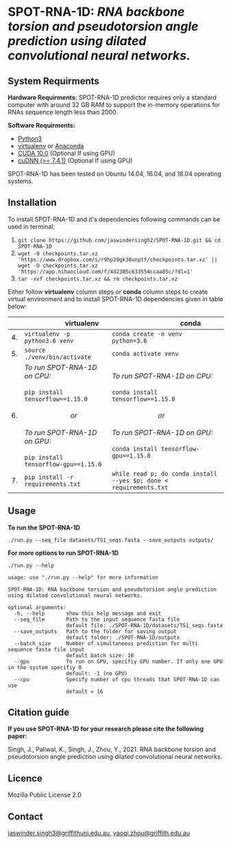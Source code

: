 SPOT-RNA-1D: *RNA backbone torsion and pseudotorsion angle prediction using dilated convolutional neural networks.*
====

System Requirments
----

**Hardware Requirments:**
SPOT-RNA-1D predictor requires only a standard computer with around 32 GB RAM to support the in-memory operations for RNAs sequence length less than 2000.

**Software Requirments:**
* [Python3](https://docs.python-guide.org/starting/install3/linux/)
* [virtualenv](https://virtualenv.pypa.io/en/latest/installation/) or [Anaconda](https://anaconda.org/anaconda/virtualenv)
* [CUDA 10.0](https://developer.nvidia.com/cuda-10.0-download-archive) (Optional If using GPU)
* [cuDNN (>= 7.4.1)](https://developer.nvidia.com/cudnn) (Optional If using GPU)

SPOT-RNA-1D has been tested on Ubuntu 14.04, 16.04, and 18.04 operating systems.


Installation
----

To install SPOT-RNA-1D and it's dependencies following commands can be used in terminal:

1. `git clone https://github.com/jaswindersingh2/SPOT-RNA-1D.git && cd SPOT-RNA-1D`
2. `wget -O checkpoints.tar.xz 'https://www.dropbox.com/s/r9hp20gk30unptf/checkpoints.tar.xz' || wget -O checkpoints.tar.xz 'https://app.nihaocloud.com/f/4d2385c633554ccaa85c/?dl=1'`
3. `tar -xvf checkpoints.tar.xz && rm checkpoints.tar.xz`

Either follow **virtualenv** column steps or **conda** column steps to create virtual environment and to install SPOT-RNA-1D dependencies given in table below:<br />

|  | &nbsp;&nbsp;&nbsp;&nbsp;&nbsp;&nbsp;&nbsp;&nbsp;&nbsp;&nbsp;&nbsp;&nbsp;&nbsp;&nbsp;&nbsp;&nbsp;&nbsp;&nbsp;&nbsp;&nbsp;&nbsp; virtualenv | &nbsp;&nbsp;&nbsp;&nbsp;&nbsp;&nbsp;&nbsp;&nbsp;&nbsp;&nbsp;&nbsp;&nbsp;&nbsp;&nbsp;&nbsp;&nbsp;&nbsp;&nbsp;&nbsp;&nbsp;&nbsp;&nbsp;&nbsp;&nbsp;&nbsp;&nbsp;&nbsp;&nbsp;&nbsp;&nbsp;&nbsp;&nbsp;&nbsp;&nbsp;&nbsp;&nbsp; conda |
| :- | :-------- | :--- |
| 4. | `virtualenv -p python3.6 venv` | `conda create -n venv python=3.6` |
| 5. | `source ./venv/bin/activate` | `conda activate venv` | 
| 6. | *To run SPOT-RNA-1D on CPU:*<br /> <br /> `pip install tensorflow==1.15.0` <br /> <br /> &nbsp;&nbsp;&nbsp;&nbsp;&nbsp;&nbsp;&nbsp;&nbsp;&nbsp;&nbsp;&nbsp;&nbsp;&nbsp;&nbsp;&nbsp;&nbsp;&nbsp;&nbsp;&nbsp;&nbsp;&nbsp;&nbsp;&nbsp;&nbsp; *or* <br /> <br />*To run SPOT-RNA-1D on GPU:*<br /> <br /> `pip install tensorflow-gpu==1.15.0` | *To run SPOT-RNA-1D on CPU:*<br /> <br /> `conda install tensorflow==1.15.0` <br /> <br /> &nbsp;&nbsp;&nbsp;&nbsp;&nbsp;&nbsp;&nbsp;&nbsp;&nbsp;&nbsp;&nbsp;&nbsp;&nbsp;&nbsp;&nbsp;&nbsp;&nbsp;&nbsp;&nbsp;&nbsp;&nbsp;&nbsp;&nbsp;&nbsp; *or* <br /> <br />*To run SPOT-RNA-1D on GPU:*<br /> <br /> `conda install tensorflow-gpu==1.15.0` |
| 7. | `pip install -r requirements.txt` | `while read p; do conda install --yes $p; done < requirements.txt` | 

Usage
----

**To run the SPOT-RNA-1D**

```
./run.py --seq_file datasets/TS1_seqs.fasta --save_outputs outputs/
```

**For more options to run SPOT-RNA-1D**
```
./run.py --help
```

```
usage: use "./run.py --help" for more information

SPOT-RNA-1D: RNA backbone torsion and pseudotorsion angle prediction using dilated convolutional neural networks.

optional arguments:
  -h, --help       show this help message and exit
  --seq_file       Path to the input sequence fasta file
                   default file: ./SPOT-RNA-1D/datasets/TS1_seqs.fasta
  --save_outputs   Path to the folder for saving output
                   default folder: ./SPOT-RNA-1D/outputs
  --batch_size     Number of simultaneous prediction for multi sequence fasta file input
                   default batch size: 10
  --gpu            To run on GPU, specifiy GPU number. If only one GPU in the system specifiy 0
                   default: -1 (no GPU)
  --cpu            Specify number of cpu threads that SPOT-RNA-1D can use
                   default = 16

```


Citation guide
----

**If you use SPOT-RNA-1D for your research please cite the following paper:**

Singh, J., Paliwal, K., Singh, J., Zhou, Y., 2021. RNA backbone torsion and pseudotorsion angle prediction using dilated convolutional neural networks.

Licence
----
Mozilla Public License 2.0


Contact
----
jaswinder.singh3@griffithuni.edu.au, yaoqi.zhou@griffith.edu.au

